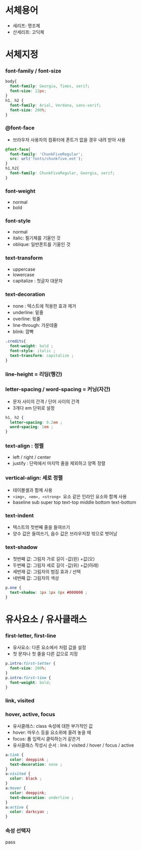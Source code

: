 # 서체용어
- 세리프: 명조체
- 산세리프: 고딕체

# 서체지정

### font-family / font-size

```css
body{
  font-family: Georgia, Times, serif;
  font-size: 12px;
}
h1, h2 {
  font-family: Arial, Verdana, sans-serif;
  font-size: 200%;
}
```

### @font-face
- 브라우저 사용자의 컴퓨터에 폰트가 없을 경우 내려 받아 사용  
```css
@font-face{
  font-family: 'ChunkFiveRegular';
  src: url('fonts/chunkfive.eot');
}
h1,h2{
  font-family: ChunkFiveRegular, Georgia, serif;
}
```

### font-weight
- normal
- bold

### font-style
- normal
- italic: 필기체를 기울인 것
- oblique: 일반폰트를 기울인 것

### text-transform
- uppercase
- lowercase
- capitalize : 첫글자 대문자

### text-decoration
- none : 텍스트에 적용한 효과 제거
- underline: 밑줄
- overline: 윗줄
- line-through: 가운데줄
- blink: 깜빡

```css
.credits{
  font-weight: bold ;
  font-style: italic ;
  text-transform: capitalize ;
}
```

### line-height = 리딩(행간)
### letter-spacing / word-spacing = 커닝(자간)
- 문자 사이의 간격  / 단어 사이의 간격
- 3개다 em 단위로 설정

```css
h1, h2 {
  letter-spacing: 0.2em ;
  word-spacing: 1em ;
}
```


### text-align : 정렬
- left / right / center
- justify : 단락에서 마지막 줄을 제외하고 양쪽 정렬

### vertical-align: 세로 정렬
- 테이블셀과 함께 사용
- ```<img>, <em>, <strong> ```요소 같은 인라인 요소와 함께 사용
- baseline
sub
super
top
text-top
middle
bottom
text-bottom

### text-indent
- 텍스트의 첫번째 줄을 들여쓰기
- 양수 값은 들여쓰기, 음수 값은 브라우저창 밖으로 벗어남

### text-shadow
- 첫번째 값: 그림자 가로 길이 -값(왼) +값(오)
- 두번째 값: 그림자 세로 길이 -값(위) +값(아래)
- 세번재 값: 그림자의 범짐 효과 / 선택
- 네번째 값: 그림자의 색상

```css
p.one {
  text-shadow: 1px 1px 0px #000000 ;
}
```

# 유사요소 / 유사클래스
### first-letter, first-line
- 유사요소: 다른 요소에서 처럼 값을 설정
- 첫 문자나 첫 줄을 다른 값으로 지정  
```css
p.intro:first-letter {
  font-size: 200%;
}
p.intro:first-line {
  font-weight: bold;
}
```
### link, visited
### hover, active, focus
- 유사클래스: class 속성에 대한 부가적인 값
- hover: 마우스 등을 요소위에 올려 놓을 때
- focus: 폼 입력시 클릭하는거 같은거
- 유사클래스 작성시 순서 : link / visited / hover / focus / active

```css
a:link {
  color: deeppink ;
  text-decoration: none ;
}
a:visited {
  color: black ;
}
a:hover {
  color: deeppink;
  text-decoration: underline ;
}
a:active {
  color: darkcyan ;
}
```

### 속성 선택자
pass 

